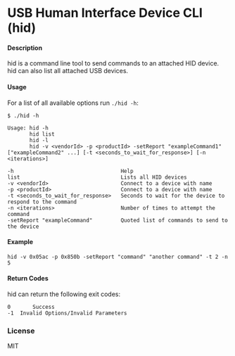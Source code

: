 # USB Human Interface Device CLI (hid)


#### Description
hid is a command line tool to send commands to an attached HID device. hid can also list all attached USB devices.

#### Usage 
For a list of all available options run `./hid -h`:

	$ ./hid -h

    Usage: hid -h
           hid list
           hid -l
           hid -v <vendorId> -p <productId> -setReport "exampleCommand1" ["exampleCommand2" ...] [-t <seconds_to_wait_for_response>] [-n <iterations>]

    -h                                  Help
    list                                Lists all HID devices
    -v <vendorId>                       Connect to a device with name
    -p <productId>                      Connect to a device with name
    -t <seconds_to_wait_for_response>   Seconds to wait for the device to respond to the command
    -n <iterations>                     Number of times to attempt the command
    -setReport "exampleCommand"         Quoted list of commands to send to the device

#### Example

`hid -v 0x05ac -p 0x850b -setReport "command" "another command" -t 2 -n 5`

#### Return Codes
hid can return the following exit codes:

	0		Success
	-1	Invalid Options/Invalid Parameters

### License
MIT